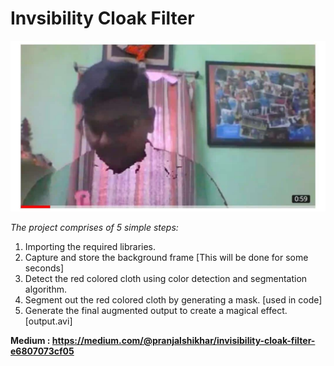 # Invsibility Cloak Filter
![alt text](https://github.com/pranjalshikhar/invisibility-cloak/blob/master/snapshot.jpeg)

_The project comprises of 5 simple steps:_
1. Importing the required libraries.
2. Capture and store the background frame [This will be done for some seconds]
3. Detect the red colored cloth using color detection and segmentation algorithm.
4. Segment out the red colored cloth by generating a mask. [used in code]
5. Generate the final augmented output to create a magical effect. [output.avi]

**Medium : https://medium.com/@pranjalshikhar/invisibility-cloak-filter-e6807073cf05**
